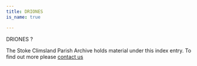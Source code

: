 ```yaml
---
title: DRIONES
is_name: true

---
```


DRIONES ?


The Stoke Climsland Parish Archive holds material under this index entry. To find out more please [contact us](/contact/)
